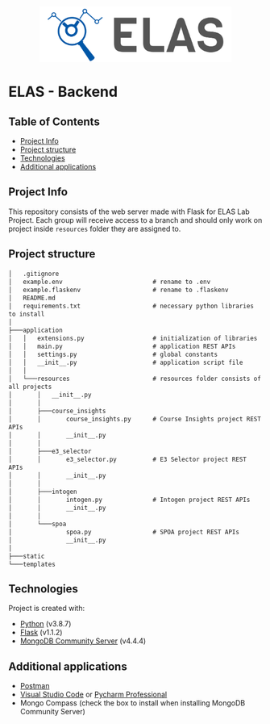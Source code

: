<p align="center">
<a href="https://www.uni-due.de/soco/teaching/courses/lab-idea-ss21.php" target="_blank" rel="noopener noreferrer">
<img height="110px" src="../img/cover.png" alt="re-frame logo">
</a>
</p>

# ELAS - Backend

## Table of Contents

- [Project Info](#project-info)
- [Project structure](#project-structure)
- [Technologies](#technologies)
- [Additional applications](#Additional-applications)

## Project Info

This repository consists of the web server made with Flask for ELAS Lab Project. Each group will receive access to a
branch and should only work on project inside `resources` folder they are assigned to.

## Project structure

```
│   .gitignore
│   example.env                         # rename to .env
│   example.flaskenv                    # rename to .flaskenv
│   README.md
│   requirements.txt                    # necessary python libraries to install
│
├───application
│   │   extensions.py                   # initialization of libraries
│   │   main.py                         # application REST APIs
│   │   settings.py                     # global constants
│   │   __init__.py                     # application script file
│   │
│   └───resources                       # resources folder consists of all projects
│       │   __init__.py
│       │
│       ├───course_insights
│       │       course_insights.py      # Course Insights project REST APIs
│       │       __init__.py
│       │
│       ├───e3_selector
│       │       e3_selector.py          # E3 Selector project REST APIs
│       │       __init__.py
│       │
│       ├───intogen
│       │       intogen.py              # Intogen project REST APIs
│       │       __init__.py
│       │
│       └───spoa
│               spoa.py                 # SPOA project REST APIs
│               __init__.py
│
├───static
└───templates
```

## Technologies

Project is created with:

- [Python](https://www.python.org/downloads/release/python-387/) (v3.8.7)
- [Flask](https://flask.palletsprojects.com/en/1.1.x/) (v1.1.2)
- [MongoDB Community Server](https://www.mongodb.com/try/download/community) (v4.4.4)

## Additional applications

- [Postman](https://www.postman.com/downloads/)
- [Visual Studio Code](https://code.visualstudio.com/download)
  or [Pycharm Professional](https://www.jetbrains.com/de-de/pycharm/download/#section=windows)
- Mongo Compass (check the box to install when installing MongoDB Community Server)
